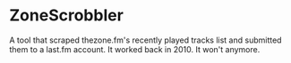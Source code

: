ZoneScrobbler
=============

 A tool that scraped thezone.fm's recently played tracks list and submitted them to a last.fm account.  It worked back in 2010. It won't anymore.
